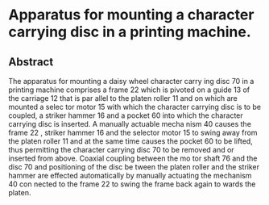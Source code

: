 # Apparatus for mounting a character carrying disc in a printing machine.

## Abstract
The apparatus for mounting a daisy wheel character carry ing disc 70 in a printing machine comprises a frame 22 which is pivoted on a guide 13 of the carriage 12 that is par allel to the platen roller 11 and on which are mounted a selec tor motor 15 with which the character carrying disc is to be coupled, a striker hammer 16 and a pocket 60 into which the character carrying disc is inserted. A manually actuable mecha nism 40 causes the frame 22 , striker hammer 16 and the selector motor 15 to swing away from the platen roller 11 and at the same time causes the pocket 60 to be lifted, thus permitting the character carrying disc 70 to be removed and or inserted from above. Coaxial coupling between the mo tor shaft 76 and the disc 70 and positioning of the disc be tween the platen roller and the striker hammer are effected automatically by manually actuating the mechanism 40 con nected to the frame 22 to swing the frame back again to wards the platen.